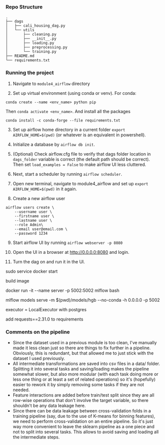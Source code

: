 ### Repo Structure

```
.
├── dags
│   ├── cali_housing_dag.py
│   └── utils
│       ├── cleaning.py
│       ├── __init__.py
│       ├── loading.py
│       ├── preprocessing.py
│       └── training.py
├── README.md
└── requirements.txt
```

### Running the project

1. Navigate to `module4_airflow` directory

2. Set up virtual environment (using conda or venv). For conda:

```
conda create --name <env_name> python pip
```
Then `conda activate <env_name>`. And install all the packages 
```
conda install -c conda-forge --file requirements.txt
```

3. Set up airflow home directory in a current folder `export AIRFLOW_HOME=$(pwd)` (or whatever is an equivalent in powershell).

4. Initialize a database by `airflow db init`.

5. (Optional) Check airflow.cfg file to verify that dags folder location in `dags_folder` variable is correct (the default path should be correct). Then set `load_examples = False` to make airflow UI less cluttered.

6. Next, start a scheduler by running `airflow scheduler`.

7. Open new terminal, navigate to module4_airflow and set up `export AIRFLOW_HOME=$(pwd)` in it again.

8. Create a new airflow user
```
airflow users create \
    --username user \
    --firstname user \
    --lastname user \
    --role Admin\
    --email user@email.com \
    --password 1234
```
9. Start airflow UI by running `airflow webserver -p 8080`

10. Open the UI in a browser at http://0.0.0.0:8080 and login.

11. Turn the dag on and run it in the UI.

sudo service docker start

build image

docker run -it --name server -p 5002:5002 mlflow bash

mlflow models serve -m $(pwd)/models/hgb --no-conda -h 0.0.0.0 -p 5002

executor = LocalExecutor with postgres

add requests==2.31.0 to requirements

### Comments on the pipeline

- Since the dataset used in a previous module is too clean, I've manually made it less clean just so there are things to fix further in a pipeline. Obviously, this is redundant, but that allowed me to just stick with the dataset I used previously.
- All intermediate transformations are saved into csv files in a data/ folder. Splitting it into several tasks and saving/loading makes the pipeline somewhat slower, but also more modular (with each task doing more or less one thing or at least a set of related operations) so it's (hopefully) easier to rework it by simply removing some tasks if they are not needed. 
- Feature interactions are added before train/test split since they are all row-wise operations that don't involve the target variable, so there shouldn't be any data leakage here.
- Since there can be data leakage between cross-validation folds in a training pipeline (say, due to the use of K-means for binning features), we need to perform cross-validation on an entire pipeline. So it's just way more convenient to leave the sklearn pipeline as a one piece and not to split into several tasks. This allows to avoid saving and loading all the intermediate steps.
